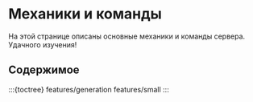 # Механики и команды
На этой странице описаны основные механики и команды сервера. Удачного изучения!

## Содержимое
:::{toctree}
features/generation
features/small
:::